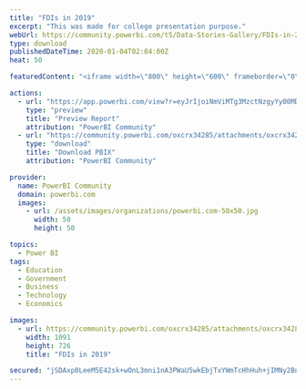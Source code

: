 ```yaml
---
title: "FDIs in 2019"
excerpt: "This was made for college presentation purpose."
webUrl: https://community.powerbi.com/t5/Data-Stories-Gallery/FDIs-in-2019/m-p/889550
type: download
publishedDateTime: 2020-01-04T02:04:00Z
heat: 50

featuredContent: "<iframe width=\"800\" height=\"600\" frameborder=\"0\" src=\"https://app.powerbi.com/view?r=eyJrIjoiNmViMTg3MzctNzgyYy00MDEwLThiNDUtYzQ5YThhOTVlNmYxIiwidCI6ImU4OGRlOGJjLWRlOWEtNDI2YS05ZGQyLWY0NzJjNGFhNGM4ZSIsImMiOjEwfQ%3D%3D\"></iframe>"

actions:
  - url: "https://app.powerbi.com/view?r=eyJrIjoiNmViMTg3MzctNzgyYy00MDEwLThiNDUtYzQ5YThhOTVlNmYxIiwidCI6ImU4OGRlOGJjLWRlOWEtNDI2YS05ZGQyLWY0NzJjNGFhNGM4ZSIsImMiOjEwfQ%3D%3D"
    type: "preview"
    title: "Preview Report"
    attribution: "PowerBI Community"
  - url: "https://community.powerbi.com/oxcrx34285/attachments/oxcrx34285/DataStoriesGallery/3241/2/INFOGRAPHICS%20-%20for%20presentation.pbix"
    type: "download"
    title: "Download PBIX"
    attribution: "PowerBI Community"

provider:
  name: PowerBI Community
  domain: powerbi.com
  images:
    - url: /assets/images/organizations/powerbi.com-50x50.jpg
      width: 50
      height: 50

topics:
  - Power BI
tags:
  - Education
  - Government
  - Business
  - Technology
  - Economics

images:
  - url: https://community.powerbi.com/oxcrx34285/attachments/oxcrx34285/DataStoriesGallery/3241/1/Advantages_of_FDI.jpg
    width: 1091
    height: 726
    title: "FDIs in 2019"

secured: "jSDAxp0LeeM5E42sk+wOnL3mni1nA3PWaU5wkEbjTxYWmTcHhHuh+jIMNy2BnwND/WI3GUYGCFuk8lYnIvXkfQSxdCcsljTEDwdGK3W6nw7CzNzm/aNfLRu2fYeqJGieWYdmzuGoAb4U/J/qsSdUjZ29fEUXj/7p+wdNFJVpNCW9JcLrSTj4JAnMieqkVuwdblml3TFnbVCHKywBlhSUr2DoLHGfTYzHNIvlKl9BaVT6SkHkMK0GYLNNpdL6jNwGHnhavACdbLHT429F5/3eQu7+cpAYofgrCPUzDMRp3lqrfJnYjpg6ud9HZ/yZ85nSIMJ3jcUkP8da4d6zP5y96y959ia+H66D7YP9KeLw+TPkMStGEsIBUwd0zu8cQqssQCDb2BRDkPXu0soUievRrQ==;Ram0j9W/wZ1Qhda45a7YDw=="
---
```


